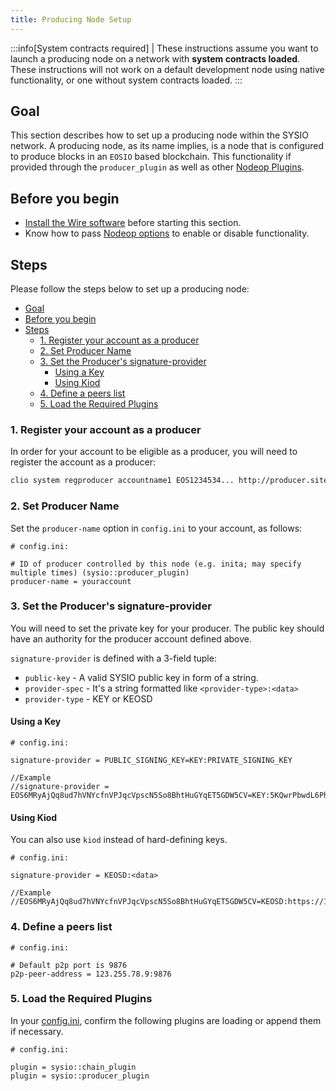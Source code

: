 ```yaml
---
title: Producing Node Setup
---
```


:::info[System contracts required]
| These instructions assume you want to launch a producing node on a network with **system contracts loaded**. These instructions will not work on a default development node using native functionality, or one without system contracts loaded.
:::

## Goal

This section describes how to set up a producing node within the SYSIO network. A producing node, as its name implies, is a node that is configured to produce blocks in an `EOSIO` based blockchain. This functionality if provided through the `producer_plugin` as well as other [Nodeop Plugins](../../plugins/index.md).

## Before you begin

* [Install the Wire software](/docs/getting-started/install-dependencies.md) before starting this section.
* Know how to pass [Nodeop options](../../usage/nodeop-options.md) to enable or disable functionality.

## Steps

Please follow the steps below to set up a producing node:

- [Goal](#goal)
- [Before you begin](#before-you-begin)
- [Steps](#steps)
  - [1. Register your account as a producer](#1-register-your-account-as-a-producer)
  - [2. Set Producer Name](#2-set-producer-name)
  - [3. Set the Producer's signature-provider](#3-set-the-producers-signature-provider)
    - [Using a Key](#using-a-key)
    - [Using Kiod](#using-kiod)
  - [4. Define a peers list](#4-define-a-peers-list)
  - [5. Load the Required Plugins](#5-load-the-required-plugins)

### 1. Register your account as a producer

In order for your account to be eligible as a producer, you will need to register the account as a producer:

```sh
clio system regproducer accountname1 EOS1234534... http://producer.site Antarctica
```

### 2. Set Producer Name

Set the `producer-name` option in `config.ini` to your account, as follows:

```console
# config.ini:

# ID of producer controlled by this node (e.g. inita; may specify multiple times) (sysio::producer_plugin)
producer-name = youraccount
```

### 3. Set the Producer's signature-provider

You will need to set the private key for your producer. The public key should have an authority for the producer account defined above.

`signature-provider` is defined with a 3-field tuple:

* `public-key` - A valid SYSIO public key in form of a string.
* `provider-spec` - It's a string formatted like `<provider-type>:<data>`
* `provider-type` - KEY or KEOSD

#### Using a Key

```console
# config.ini:

signature-provider = PUBLIC_SIGNING_KEY=KEY:PRIVATE_SIGNING_KEY

//Example
//signature-provider = EOS6MRyAjQq8ud7hVNYcfnVPJqcVpscN5So8BhtHuGYqET5GDW5CV=KEY:5KQwrPbwdL6PhXujxW37FSSQZ1JiwsST4cqQzDeyXtP79zkvFD3
```

#### Using Kiod

You can also use `kiod` instead of hard-defining keys.

```console
# config.ini:

signature-provider = KEOSD:<data>   

//Example
//EOS6MRyAjQq8ud7hVNYcfnVPJqcVpscN5So8BhtHuGYqET5GDW5CV=KEOSD:https://127.0.0.1:88888
```

### 4. Define a peers list

```console
# config.ini:

# Default p2p port is 9876
p2p-peer-address = 123.255.78.9:9876
```

### 5. Load the Required Plugins

In your [config.ini](../index.md), confirm the following plugins are loading or append them if necessary.

```console
# config.ini:

plugin = sysio::chain_plugin
plugin = sysio::producer_plugin
```

